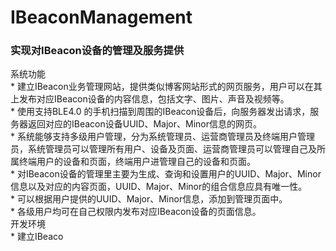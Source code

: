 # IBeaconManagement
<h3>实现对IBeacon设备的管理及服务提供</h3>
系统功能<br>
* 建立IBeacon业务管理网站，提供类似博客网站形式的网页服务，用户可以在其上发布对应IBeacon设备的内容信息，包括文字、图片、声音及视频等。<br>
* 使用支持BLE4.0 的手机扫描到周围的IBeacon设备后，向服务器发出请求，服务器返回对应的IBeacon设备UUID、Major、Minor信息的网页。<br>
* 系统能够支持多级用户管理，分为系统管理员、运营商管理员及终端用户管理员，系统管理员可以管理所有用户、设备及页面、运营商管理员可以管理自己及所属终端用户的设备和页面，终端用户进管理自己的设备和页面。<br>
* 对IBeacon设备的管理里主要为生成、查询和设置用户的UUID、Major、Minor信息以及对应的内容页面，UUID、Major、Minor的组合信息应具有唯一性。<br>
* 可以根据用户提供的UUID、Major、Minor信息，添加到管理页面中。<br>
* 各级用户均可在自己权限内发布对应IBeacon设备的页面信息。<br>
开发环境<br>
* 建立IBeaco
